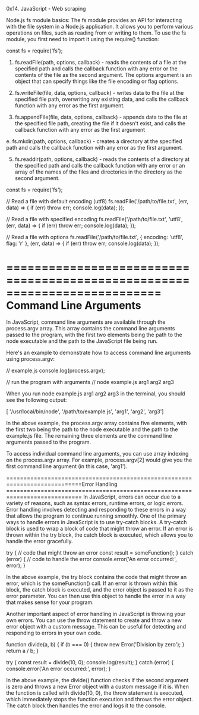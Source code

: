 0x14. JavaScript - Web scraping

Node.js fs module basics:
The fs module provides an API for interacting with the file system in a Node.js application. It allows you to perform various operations on files, such as reading from or writing to them.
To use the fs module, you first need to import it using the require() function:

const fs = require('fs');

1. fs.readFile(path, options, callback) - reads the contents of a file at the specified path and calls the callback function with any error or the contents of the file as the second argument. The options argument is an object that can specify things like the file encoding or flag options.

2. fs.writeFile(file, data, options, callback) - writes data to the file at the specified file path, overwriting any existing data, and calls the callback function with any error as the first argument.

3. fs.appendFile(file, data, options, callback) - appends data to the file at the specified file path, creating the file if it doesn't exist, and calls the callback function with any error as the first argument

e. fs.mkdir(path, options, callback) - creates a directory at the specified path and calls the callback function with any error as the first argument.

5. fs.readdir(path, options, callback) - reads the contents of a directory at the specified path and calls the callback function with any error or an array of the names of the files and directories in the directory as the second argument.

const fs = require('fs');

// Read a file with default encoding (utf8)
fs.readFile('/path/to/file.txt', (err, data) => {
  if (err) throw err;
  console.log(data);
});

// Read a file with specified encoding
fs.readFile('/path/to/file.txt', 'utf8', (err, data) => {
  if (err) throw err;
  console.log(data);
});

// Read a file with options
fs.readFile('/path/to/file.txt', { encoding: 'utf8', flag: 'r' }, (err, data) => {
  if (err) throw err;
  console.log(data);
});

==========================================================================
Command Line Arguments
==========================================================================

In JavaScript, command line arguments are available through the process.argv array. This array contains the command line arguments passed to the program, with the first two elements being the path to the node executable and the path to the JavaScript file being run.

Here's an example to demonstrate how to access command line arguments using process.argv:

// example.js
console.log(process.argv);

// run the program with arguments
// node example.js arg1 arg2 arg3

When you run node example.js arg1 arg2 arg3 in the terminal, you should see the following output:

[  '/usr/local/bin/node',  '/path/to/example.js',  'arg1',  'arg2',  'arg3']

In the above example, the process.argv array contains five elements, with the first two being the path to the node executable and the path to the example.js file. The remaining three elements are the command line arguments passed to the program.

To access individual command line arguments, you can use array indexing on the process.argv array. For example, process.argv[2] would give you the first command line argument (in this case, 'arg1').

============================================================================Error Handling
============================================================================ In JavaScript, errors can occur due to a variety of reasons, such as syntax errors, runtime errors, or logic errors. Error handling involves detecting and responding to these errors in a way that allows the program to continue running smoothly.
One of the primary ways to handle errors in JavaScript is to use try-catch blocks. A try-catch block is used to wrap a block of code that might throw an error. If an error is thrown within the try block, the catch block is executed, which allows you to handle the error gracefully.

try {
  // code that might throw an error
  const result = someFunction();
} catch (error) {
  // code to handle the error
  console.error('An error occurred:', error);
}

In the above example, the try block contains the code that might throw an error, which is the someFunction() call. If an error is thrown within this block, the catch block is executed, and the error object is passed to it as the error parameter. You can then use this object to handle the error in a way that makes sense for your program.

Another important aspect of error handling in JavaScript is throwing your own errors. You can use the throw statement to create and throw a new error object with a custom message. This can be useful for detecting and responding to errors in your own code.

function divide(a, b) {
  if (b === 0) {
    throw new Error('Division by zero');
  }
  return a / b;
}

try {
  const result = divide(10, 0);
  console.log(result);
} catch (error) {
  console.error('An error occurred:', error);
}

In the above example, the divide() function checks if the second argument is zero and throws a new Error object with a custom message if it is. When the function is called with divide(10, 0), the throw statement is executed, which immediately stops the function execution and throws the error object. The catch block then handles the error and logs it to the console.


